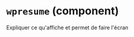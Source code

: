 `wpresume` (component)
======================

Expliquer ce qu'affiche et permet de faire l'écran


